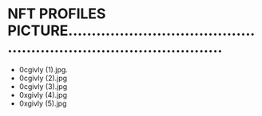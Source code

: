 # NFT PROFILES PICTURE......................................................................................
- 0cgivly (1).jpg.
- 0cgivly (2).jpg
- 0cgivly (3).jpg
- 0xgivly (4).jpg
- 0xgivly (5).jpg
